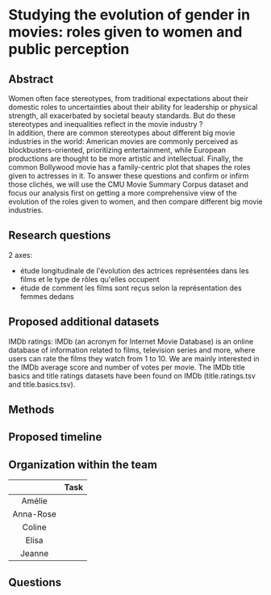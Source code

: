 # Studying the evolution of gender in movies: roles given to women and public perception

## Abstract

Women often face stereotypes, from traditional expectations about their domestic roles to uncertainties about their ability for leadership or physical strength, all exacerbated by societal beauty standards. But do these stereotypes and inequalities reflect in the movie industry ?  
In addition, there are common stereotypes about different big movie industries in the world: American movies are commonly perceived as blockbusters-oriented, prioritizing entertainment, while European productions are thought to be more artistic and intellectual. Finally, the common Bollywood movie has a family-centric plot that shapes the roles given to actresses in it. 
To answer these questions and confirm or infirm those clichés, we will use the CMU Movie Summary Corpus dataset and focus our analysis first on getting a more comprehensive view of the evolution of the roles given to women, and then compare different big movie industries. 

## Research questions

2 axes:
- étude longitudinale de l'évolution des actrices représentées dans les films et le type de rôles qu'elles occupent
- étude de comment les films sont reçus selon la représentation des femmes dedans

## Proposed additional datasets 

IMDb ratings: IMDb (an acronym for Internet Movie Database) is an online database of information related to films, television series and more, where users can rate the films they watch from 1 to 10. We are mainly interested in the IMDb average score and number of votes per movie. The IMDb title basics and title ratings datasets have been found on IMDb (title.ratings.tsv and title.basics.tsv). 

## Methods

## Proposed timeline

## Organization within the team
| | Task |
| :---:|---|
| Amélie | |
| Anna-Rose | |
| Coline | |
| Elisa | |
| Jeanne | |
## Questions
